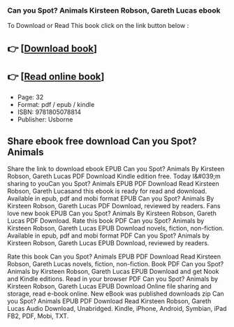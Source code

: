 ### Can you Spot? Animals Kirsteen Robson, Gareth Lucas ebook

To Download or Read This book click on the link button below :

## 👉  [**[Download book](http://filesbooks.info/download.php?group=book&from=github.com&id=721584&lnk=1081 "Download book")**]

## 👉  [**[Read online book](http://filesbooks.info/download.php?group=book&from=github.com&id=721584&lnk=1081 "Read online book")**]


* Page: 32
* Format: pdf / epub / kindle
* ISBN: 9781805078814
* Publisher: Usborne



## Share ebook free download Can you Spot? Animals


Share the link to download ebook EPUB Can you Spot? Animals By Kirsteen Robson, Gareth Lucas PDF Download Kindle edition free. Today I&amp;#039;m sharing to youCan you Spot? Animals EPUB PDF Download Read Kirsteen Robson, Gareth Lucasand this ebook is ready for read and download. Available in epub, pdf and mobi format EPUB Can you Spot? Animals By Kirsteen Robson, Gareth Lucas PDF Download, reviewed by readers. Fans love new book EPUB Can you Spot? Animals By Kirsteen Robson, Gareth Lucas PDF Download. Rate this book PDF Can you Spot? Animals by Kirsteen Robson, Gareth Lucas EPUB Download novels, fiction, non-fiction. Available in epub, pdf and mobi format PDF Can you Spot? Animals by Kirsteen Robson, Gareth Lucas EPUB Download, reviewed by readers.

Rate this book Can you Spot? Animals EPUB PDF Download Read Kirsteen Robson, Gareth Lucas novels, fiction, non-fiction. Book PDF Can you Spot? Animals by Kirsteen Robson, Gareth Lucas EPUB Download and get Nook and Kindle editions. Read in your browser PDF Can you Spot? Animals by Kirsteen Robson, Gareth Lucas EPUB Download Online file sharing and storage, read e-book online. New eBook was published downloads zip Can you Spot? Animals EPUB PDF Download Read Kirsteen Robson, Gareth Lucas Audio Download, Unabridged. Kindle, iPhone, Android, Symbian, iPad FB2, PDF, Mobi, TXT.





